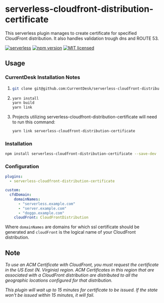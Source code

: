 # serverless-cloudfront-distribution-certificate

This serverless plugin manages to create certificate for specified CloudFront distribution. It also handles validation trough dns and ROUTE 53.

[![serverless](http://public.serverless.com/badges/v3.svg)](http://www.serverless.com)
[![npm version](https://badge.fury.io/js/serverless-cloudfront-distribution-certificate.svg)](https://badge.fury.io/js/serverless-cloudfront-distribution-certificate)
[![MIT licensed](https://img.shields.io/badge/license-MIT-blue.svg)](https://raw.githubusercontent.com/pfulop/serverless-cloudfront-distribution-certificate/master/LICENSE)

## Usage

### CurrentDesk Installation Notes

1. ```bash
   git clone git@github.com:CurrentDesk/serverless-cloudfront-distribution-certificate.git
   ```
2. ```bash
   yarn install
   yarn build
   yarn link
   ```
3. Projects utilizing serverless-cloudfront-distribution-certificate will need to run this command:
   ```bash
   yarn link serverless-cloudfront-distribution-certificate
   ```

### Installation

```bash
npm install serverless-cloudfront-distribution-certificate --save-dev
```

### Configuration

```yaml
plugins:
  - serverless-cloudfront-distribution-certificate

custom:
  cfdDomain:
    domainNames:
      - "serverless.example.com"
      - "server.example.com"
      - "doggo.example.com"
    cloudFront: CloudFrontDistribution
```

Where `domainNames` are domains for which ssl certificate should be generated and `cloudFront` is the logical name of your CloudFront distribution.

## Note

_To use an ACM Certificate with CloudFront, you must request the certificate in the US East (N. Virginia) region. ACM Certificates in this region that are associated with a CloudFront distribution are distributed to all the geographic locations configured for that distribution._

_This plugin will wait up to 15 minutes for certificate to be issued. If the state won't be issued within 15 minutes, it will fail._
